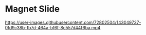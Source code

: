# Magnet Slide
 


https://user-images.githubusercontent.com/72802504/143049737-0fd9c38b-fb7d-464a-bf6f-8c557d44f6ba.mp4

